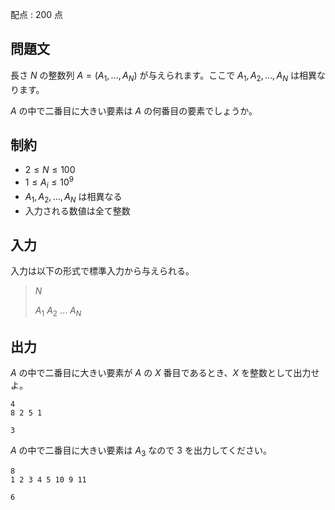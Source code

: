 配点 : $200$ 点

## 問題文

長さ $N$ の整数列 $A=(A_1,\ldots,A_N)$ が与えられます。ここで $A_1,A_2,\ldots,A_N$ は相異なります。

$A$ の中で二番目に大きい要素は $A$ の何番目の要素でしょうか。

## 制約

- $2\leq N\leq 100$
- $1\leq A_i \leq 10^9$
- $A_1,A_2,\ldots,A_N$ は相異なる
- 入力される数値は全て整数

## 入力

入力は以下の形式で標準入力から与えられる。

> $N$ 
> 
> $A_1$ $A_2$ $\ldots$ $A_{N}$

## 出力

$A$ の中で二番目に大きい要素が $A$ の $X$ 番目であるとき、$X$ を整数として出力せよ。

```input1
4
8 2 5 1
```

```output1
3
```

$A$ の中で二番目に大きい要素は $A_3$ なので $3$ を出力してください。

```input2
8
1 2 3 4 5 10 9 11
```

```output2
6
```